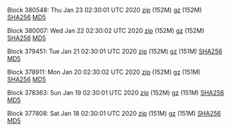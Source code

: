 Block 380548: Thu Jan 23 02:30:01 UTC 2020 [zip](https://files.01coin.io/mainnet/2020-01-23/bootstrap.dat.zip) (152M) [gz](https://files.01coin.io/mainnet/2020-01-23/bootstrap.dat.tar.gz) (152M) [SHA256](https://files.01coin.io/mainnet/2020-01-23/sha256.txt) [MD5](https://files.01coin.io/mainnet/2020-01-23/md5.txt)

Block 380007: Wed Jan 22 02:30:02 UTC 2020 [zip](https://files.01coin.io/mainnet/2020-01-22/bootstrap.dat.zip) (152M) [gz](https://files.01coin.io/mainnet/2020-01-22/bootstrap.dat.tar.gz) (152M) [SHA256](https://files.01coin.io/mainnet/2020-01-22/sha256.txt) [MD5](https://files.01coin.io/mainnet/2020-01-22/md5.txt)

Block 379451: Tue Jan 21 02:30:01 UTC 2020 [zip](https://files.01coin.io/mainnet/2020-01-21/bootstrap.dat.zip) (152M) [gz](https://files.01coin.io/mainnet/2020-01-21/bootstrap.dat.tar.gz) (151M) [SHA256](https://files.01coin.io/mainnet/2020-01-21/sha256.txt) [MD5](https://files.01coin.io/mainnet/2020-01-21/md5.txt)

Block 378911: Mon Jan 20 02:30:02 UTC 2020 [zip](https://files.01coin.io/mainnet/2020-01-20/bootstrap.dat.zip) (152M) [gz](https://files.01coin.io/mainnet/2020-01-20/bootstrap.dat.tar.gz) (151M) [SHA256](https://files.01coin.io/mainnet/2020-01-20/sha256.txt) [MD5](https://files.01coin.io/mainnet/2020-01-20/md5.txt)

Block 378363: Sun Jan 19 02:30:01 UTC 2020 [zip](https://files.01coin.io/mainnet/2020-01-19/bootstrap.dat.zip) (152M) [gz](https://files.01coin.io/mainnet/2020-01-19/bootstrap.dat.tar.gz) (151M) [SHA256](https://files.01coin.io/mainnet/2020-01-19/sha256.txt) [MD5](https://files.01coin.io/mainnet/2020-01-19/md5.txt)

Block 377808: Sat Jan 18 02:30:01 UTC 2020 [zip](https://files.01coin.io/mainnet/2020-01-18/bootstrap.dat.zip) (151M) [gz](https://files.01coin.io/mainnet/2020-01-18/bootstrap.dat.tar.gz) (151M) [SHA256](https://files.01coin.io/mainnet/2020-01-18/sha256.txt) [MD5](https://files.01coin.io/mainnet/2020-01-18/md5.txt)
